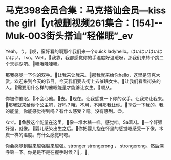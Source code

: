 # 马克398会员合集：马克搭讪会员—kiss the girl【yt被删视频261集合：[154]--Muk-003街头搭讪“轻催眠”_ev

Yeah。う。🎼哎，蛮好看的啊那个我们来一个quick ladyhello。はいはいはいはいはい。I so。Well。🎼我靠，我都感觉你的手温度好温暖呀，那我们来转个跳二个天鹅湖吧。🎼哇哦哇哇哇。

那我感觉一下你的双手。🎼让我来让我来。🎼那我就来给你hello，这里是马克大赏，欢迎来到今天的节目。今天我们要去街上去催眠女生。🎼让我们看看街头的人。🎼需要用什么样的催眠能量才能够让女生。🎼顺从。

你被你催眠。🎼不会心他。🎼去。🎼现在。让我感觉一下你的双手。让我来让我来。🎼那我就来给你个公主吧，好吗？哦，不用，不用那我让你。🎼享受一下我的。我的能量。你能感觉得到吗？有什么感受？嗯。没有感到。😊。

なで。🎼鱼股这个能量在这里。🎼像一堆木糖一样。感觉咱。Sa着지。🎼一个好强好强，就像。🎼婴儿感染出生之后。🎼你把婴儿抱在怀里的感觉嗯感受一下像。木炭一样的温度。有什么感觉吗嗯。

你会感觉到越来越强越来越强。stronger  strongerong ， strongerong。然后深呼吸一下。你是是不是在握手时候？🎼，🎼。

